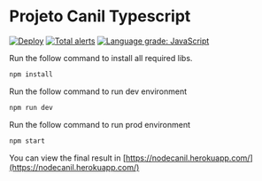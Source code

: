 # Projeto Canil Typescript

[![Deploy](https://github.com/GleisonOliveira/node_canil/actions/workflows/deployToHeroku.yml/badge.svg?branch=master)](https://github.com/GleisonOliveira/node_canil/actions/workflows/deployToHeroku.yml)
[![Total alerts](https://img.shields.io/lgtm/alerts/g/GleisonOliveira/node_canil.svg?logo=lgtm&logoWidth=18)](https://lgtm.com/projects/g/GleisonOliveira/node_canil/alerts/)
[![Language grade: JavaScript](https://img.shields.io/lgtm/grade/javascript/g/GleisonOliveira/node_canil.svg?logo=lgtm&logoWidth=18)](https://lgtm.com/projects/g/GleisonOliveira/node_canil/context:javascript)

Run the follow command to install all required libs.
```bash
npm install
```

Run the follow command to run dev environment
```bash
npm run dev
```

Run the follow command to run prod environment
```bash
npm start
```

You can view the final result in [https://nodecanil.herokuapp.com/](https://nodecanil.herokuapp.com/)
